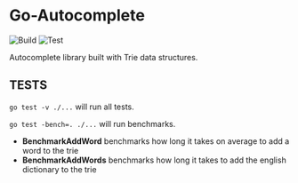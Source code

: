 # Go-Autocomplete

![Build](https://github.com/mattroseman/go-autocomplete/workflows/Go%20Build/badge.svg)
![Test](https://github.com/mattroseman/go-autocomplete/workflows/Go%20Test/badge.svg)

Autocomplete library built with Trie data structures.

## TESTS

`go test -v ./...` will run all tests.

`go test -bench=. ./...` will run benchmarks.
- **BenchmarkAddWord** benchmarks how long it takes on average to add a word to the trie
- **BenchmarkAddWords**  benchmarks how long it takes to add the english dictionary to the trie
